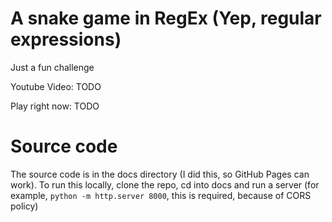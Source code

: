 # A snake game in RegEx (Yep, regular expressions)
Just a fun challenge

Youtube Video: TODO

Play right now: TODO

# Source code
The source code is in the docs directory (I did this, so GitHub Pages can work).
To run this locally, clone the repo, cd into docs and run a server (for example, `python -m http.server 8000`, this is required, because of CORS policy)
